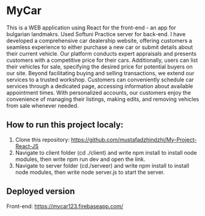 # MyCar
This is a WEB application using React for the front-end - an app for bulgarian landmakrs. Used Softuni Practice server for back-end.
I have developed a comprehensive car dealership website, offering customers a seamless experience to either purchase a new car or submit details about their current vehicle. Our platform conducts expert appraisals and presents customers with a competitive price for their cars. Additionally, users can list their vehicles for sale, specifying the desired price for potential buyers on our site. Beyond facilitating buying and selling transactions, we extend our services to a trusted workshop. Customers can conveniently schedule car services through a dedicated page, accessing information about available appointment times. With personalized accounts, our customers enjoy the convenience of managing their listings, making edits, and removing vehicles from sale whenever needed.

## How to run this project localy:
 1. Clone this repository: https://github.com/mustafadzhindzhi/My-Project-React-JS 
 2. Navigate to client folder (cd ./client) and write npm install to install node modules, then write npm run dev and open the link.
 3. Navigate to server folder (cd./serveer) and write npm install to install node modules, then write node server.js to start the server.

## Deployed version
Front-end: https://mycar123.firebaseapp.com/  
 
